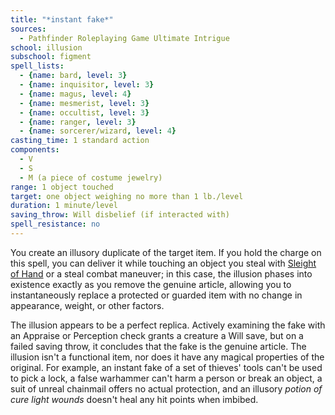 ```yaml
---
title: "*instant fake*"
sources:
  - Pathfinder Roleplaying Game Ultimate Intrigue
school: illusion
subschool: figment
spell_lists:
  - {name: bard, level: 3}
  - {name: inquisitor, level: 3}
  - {name: magus, level: 4}
  - {name: mesmerist, level: 3}
  - {name: occultist, level: 3}
  - {name: ranger, level: 3}
  - {name: sorcerer/wizard, level: 4}
casting_time: 1 standard action
components:
  - V
  - S
  - M (a piece of costume jewelry)
range: 1 object touched
target: one object weighing no more than 1 lb./level
duration: 1 minute/level
saving_throw: Will disbelief (if interacted with)
spell_resistance: no
---
```


You create an illusory duplicate of the target item. If you hold the charge on this spell, you can deliver it while touching an object you steal with [Sleight of Hand](/skills/sleight-of-hand/) or a steal combat maneuver; in this case, the illusion phases into existence exactly as you remove the genuine article, allowing you to instantaneously replace a protected or guarded item with no change in appearance, weight, or other factors.

The illusion appears to be a perfect replica. Actively examining the fake with an Appraise or Perception check grants a creature a Will save, but on a failed saving throw, it concludes that the fake is the genuine article. The illusion isn't a functional item, nor does it have any magical properties of the original. For example, an instant fake of a set of thieves' tools can't be used to pick a lock, a false warhammer can't harm a person or break an object, a suit of unreal chainmail offers no actual protection, and an illusory *potion of cure light wounds* doesn't heal any hit points when imbibed.

